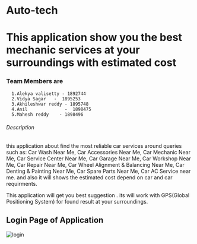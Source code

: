 # Auto-tech
# This application show you the best mechanic services at your surroundings with estimated cost #

  ###  Team Members are ###
      1.Alekya valisetty - 1892744 
      2.Vidya Sagar   -  1895253  
      3.Akhileshwar reddy - 1895748 
      4.Anil              -  1898475 
      5.Mahesh reddy    - 1898496   
 
 
 ###### Description ######
  this application about find the most reliable car services around queries such as:
Car Wash Near Me, Car Accessories Near Me, Car Mechanic Near Me, Car Service Center Near Me, Car Garage Near Me, Car Workshop Near Me, Car Repair Near Me, Car Wheel Alignment & Balancing Near Me, Car Denting & Painting Near Me, Car Spare Parts Near Me, Car AC Service near me. and also it will shows the estimated cost depend on car and car requirments.

This application will get you best suggestion . its will work with GPS(Global Positioning System) for found result at your surroundings.

## Login Page of Application ##
![login](https://user-images.githubusercontent.com/48560720/73887890-8848d900-483a-11ea-8fc3-cd34f82e7eb8.PNG)
